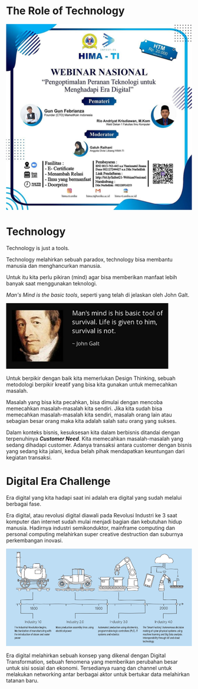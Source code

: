 # The Role of Technology

<img src="cover.jpg" style="zoom:60%;" />



# Technology

Technology is just a tools.

Technology melahirkan sebuah paradox, technology bisa membantu manusia dan menghancurkan manusia.

Untuk itu kita perlu pikiran (mind) agar bisa memberikan manfaat lebih banyak saat menggunakan teknologi. 

*Man's Mind is the basic tools*, seperti yang telah di jelaskan oleh John Galt.

<img src="quote1.PNG" style="zoom:75%;" />

Untuk berpikir dengan baik kita memerlukan Design Thinking, sebuah metodologi berpikir kreatif yang bisa kita gunakan untuk memecahkan masalah.

Masalah yang bisa kita pecahkan, bisa dimulai dengan mencoba memecahkan masalah-masalah kita sendiri. Jika kita sudah bisa memecahkan masalah-masalah kita sendiri, masalah orang lain atau sebagian besar orang maka kita adalah salah satu orang yang sukses.

Dalam konteks bisnis, kesuksesan kita dalam berbisnis ditandai dengan terpenuhinya ***Customer Need***. Kita memecahkan masalah-masalah yang sedang dihadapi customer. Adanya transaksi antara customer dengan bisnis yang sedang kita jalani, kedua belah pihak mendapatkan keuntungan dari kegiatan transaksi.

# Digital Era Challenge

Era digital yang kita hadapi saat ini adalah era digital yang sudah melalui berbagai fase.

Era digital, atau revolusi digital diawali pada Revolusi Industri ke 3 saat komputer dan internet sudah mulai menjadi bagian dan kebutuhan hidup  manusia. Hadirnya industri semikonduktor, mainframe computing dan personal computing  melahirkan super creative destruction dan suburnya perkembangan inovasi. 

<img src="assets\industry history.jpg" style="zoom:87%;" />

Era digital melahirkan sebuah konsep yang dikenal dengan Digital Transformation, sebuah fenomena yang memberikan perubahan besar untuk sisi sosial dan ekonomi. Tersedianya ruang dan channel untuk melakukan networking antar berbagai aktor untuk bertukar data melahirkan tatanan baru.

